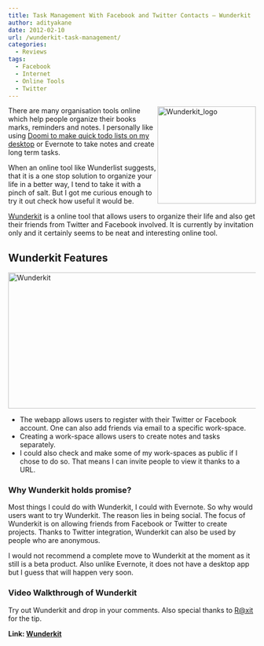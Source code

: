 ```yaml
---
title: Task Management With Facebook and Twitter Contacts – Wunderkit
author: adityakane
date: 2012-02-10
url: /wunderkit-task-management/
categories:
  - Reviews
tags:
  - Facebook
  - Internet
  - Online Tools
  - Twitter
---
```

[<img class="wp-image-54764" style="padding-left: 0px; padding-right: 0px; float: right; padding-top: 0px; border: 0px;" src="http://cdn.devilsworkshop.org/files/2012/02/Wunderkit_logo_thumb.png" alt="Wunderkit_logo" width="200" height="198" align="right" border="0" />][1]There are many organisation tools online which help people organize their books marks, reminders and notes. I personally like using [Doomi to make quick todo lists on my desktop][2] or Evernote to take notes and create long term tasks.

When an online tool like Wunderlist suggests, that it is a one stop solution to organize your life in a better way, I tend to take it with a pinch of salt. But I got me curious enough to try it out check how useful it would be.

<a href="http://wunderkit.com" onclick="_gaq.push(['_trackEvent', 'outbound-article', 'http://wunderkit.com', 'Wunderkit']);" >Wunderkit</a> is a online tool that allows users to organize their life and also get their friends from Twitter and Facebook involved. It is currently by invitation only and it certainly seems to be neat and interesting online tool.

## Wunderkit Features

[<img style="padding-left: 0px; padding-right: 0px; padding-top: 0px; border: 0px;" src="http://cdn.devilsworkshop.org/files/2012/02/Wunderkit_thumb.png" alt="Wunderkit" width="569" height="277" border="0" />][3]

  * The webapp allows users to register with their Twitter or Facebook account. One can also add friends via email to a specific work-space.
  * Creating a work-space allows users to create notes and tasks separately.
  * I could also check and make some of my work-spaces as public if I chose to do so. That means I can invite people to view it thanks to a URL.

### Why Wunderkit holds promise?

Most things I could do with Wunderkit, I could with Evernote. So why would users want to try Wunderkit. The reason lies in being social. The focus of Wunderkit is on allowing friends from Facebook or Twitter to create projects. Thanks to Twitter integration, Wunderkit can also be used by people who are anonymous.

I would not recommend a complete move to Wunderkit at the moment as it still is a beta product. Also unlike Evernote, it does not have a desktop app but I guess that will happen very soon.

### Video Walkthrough of Wunderkit



Try out Wunderkit and drop in your comments. Also special thanks to <a href="https://twitter.com/#!/r_thakker" onclick="_gaq.push(['_trackEvent', 'outbound-article', 'https://twitter.com/#!/r_thakker', 'R@xit']);" >R@xit</a> for the tip.

**Link: <a href="http://www.wunderkit.com" onclick="_gaq.push(['_trackEvent', 'outbound-article', 'http://www.wunderkit.com', 'Wunderkit']);" >Wunderkit</a>**

 [1]: http://cdn.devilsworkshop.org/files/2012/02/Wunderkit_logo.png
 [2]: http://devilsworkshop.org/free-desktop-application-making-todo-lists/
 [3]: http://cdn.devilsworkshop.org/files/2012/02/Wunderkit.png
